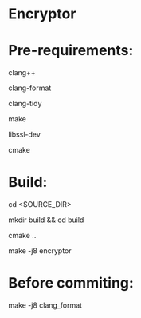 # Encryptor

# Pre-requirements: 
clang++

clang-format

clang-tidy

make

libssl-dev

cmake

# Build:
cd <SOURCE_DIR> 

mkdir build && cd build

cmake ..

make -j8 encryptor

# Before commiting:
make -j8 clang_format
